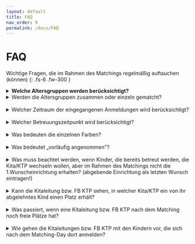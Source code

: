 ```yaml
---
layout: default
title: FAQ
nav_order: 9
permalink: /docs/FAQ
---
```


# FAQ

Wichtige Fragen, die im Rahmen des Matchings regelmäßig auftauchen (können)
{: .fs-6 .fw-300 }


<details>
    <summary><b>Welche Altersgruppen werden berücksichtigt?</b></summary>
    Zu empfehlen ist eine Differenzierung nach dem jeweils geltenden Gesetz. In Nordrhein-Westfalen beispielsweise sind es gem. dem Kinderbildungsgesetz unter 2-jährige, 2-jährige und über 3-Jährige. 
</details>

    

<details>
    <summary>Werden die Altersgruppen zusammen oder einzeln gematcht?</summary>
    Hier kommt der Inhalt.
</details>
<br>
<details>
    <summary>Welcher Zeitraum der eingegangenen Anmeldungen wird berücksichtigt?</summary>
    Hier kommt der Inhalt.
</details>
<br>
<details>
    <summary>Welcher Betreuungszeitpunkt wird berücksichtigt?</summary>
    Hier kommt der Inhalt.
</details>
<br>
<details>
    <summary>Was bedeuten die einzelnen Farben?</summary>
    Hier kommt der Inhalt.
</details>
<br>
<details>
    <summary>Was bedeutet „vorläufig angenommen"?</summary>
    Hier kommt der Inhalt.
</details>
<br>
<details>
    <summary>Was muss beachtet werden, wenn Kinder, die bereits betreut werden, die Kita/KTP wechseln wollen, aber im Rahmen des Matchings nicht die 1.Wunscheinrichtung erhalten? (abgebende Einrichtung als letzten Wunsch eintragen!)</summary>
    Hier kommt der Inhalt.
</details>
<br>
<details>
    <summary>Kann die Kitaleitung bzw. FB KTP sehen, in welcher Kita/KTP ein von ihr abgelehntes Kind einen Platz erhält?</summary>
    Hier kommt der Inhalt.
</details>
<br>
<details>
    <summary>Was passiert, wenn eine Kitaleitung bzw. FB KTP nach dem Matching noch freie Plätze hat?</summary>
    Hier kommt der Inhalt.
</details>
<br>
<details>
    <summary>Wie gehen die Kitaleitungen bzw. FB KTP mit den Kindern vor, die sich nach dem Matching-Day dort anmelden?</summary>
    Hier kommt der Inhalt.
</details>

